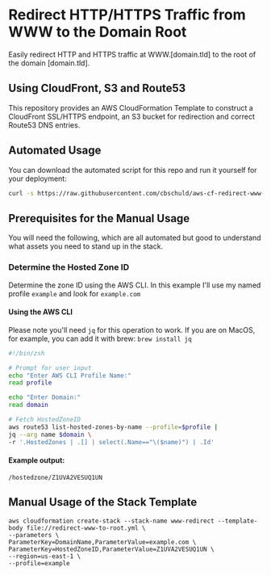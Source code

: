 # Redirect HTTP/HTTPS Traffic from WWW to the Domain Root

Easily redirect HTTP and HTTPS traffic at WWW.[domain.tld] to the root of the domain [domain.tld].

## Using CloudFront, S3 and Route53

This repository provides an AWS CloudFormation Template to construct a CloudFront SSL/HTTPS endpoint, an S3 bucket for redirection and correct Route53 DNS entries.

## Automated Usage

You can download the automated script for this repo and run it yourself for your deployment:

```sh
curl -s https://raw.githubusercontent.com/cbschuld/aws-cf-redirect-www-to-root/main/create-redirect-www-to-root.sh > /tmp/create-redirect-www-to-root.sh && bash /tmp/create-redirect-www-to-root.sh && rm /tmp/create-redirect-www-to-root.sh
```

## Prerequisites for the Manual Usage

You will need the following, which are all automated but good to understand what assets you need to stand up in the stack.

### Determine the Hosted Zone ID

Determine the zone ID using the AWS CLI. In this example I'll use my named profile `example` and look for `example.com`

#### Using the AWS CLI

Please note you'll need `jq` for this operation to work.  If you are on MacOS, for example, you can add it with brew: `brew install jq`

```sh
#!/bin/zsh

# Prompt for user input
echo "Enter AWS CLI Profile Name:"
read profile

echo "Enter Domain:"
read domain

# Fetch HostedZoneID
aws route53 list-hosted-zones-by-name --profile=$profile |
jq --arg name $domain \
-r '.HostedZones | .[] | select(.Name=="\($name)") | .Id'
```

#### Example output:

```
/hostedzone/Z1UVA2VESUQ1UN
```

## Manual Usage of the Stack Template
```
aws cloudformation create-stack --stack-name www-redirect --template-body file://redirect-www-to-root.yml \
--parameters \
ParameterKey=DomainName,ParameterValue=example.com \
ParameterKey=HostedZoneID,ParameterValue=Z1UVA2VESUQ1UN \
--region=us-east-1 \
--profile=example
```
